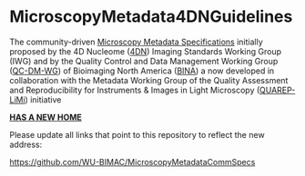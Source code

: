 # MicroscopyMetadata4DNGuidelines

The community-driven [Microscopy Metadata Specifications]() initially proposed by the 4D Nucleome ([4DN](https://www.4dnucleome.org/)) Imaging Standards Working Group (IWG) and by the Quality Control and Data Management Working Group ([QC-DM-WG](https://www.bioimagingna.org/qc-dm-wg)) of Bioimaging North America ([BINA](https://www.bioimagingna.org/)) a now developed in collaboration with the Metadata Working Group of the Quality Assessment and Reproducibility for Instruments & Images in Light Microscopy ([QUAREP-LiMi](https://quarep.org/)) initiative 

[**HAS A NEW HOME**]()

Please update all links that point to this repository to reflect the new address:

https://github.com/WU-BIMAC/MicroscopyMetadataCommSpecs
